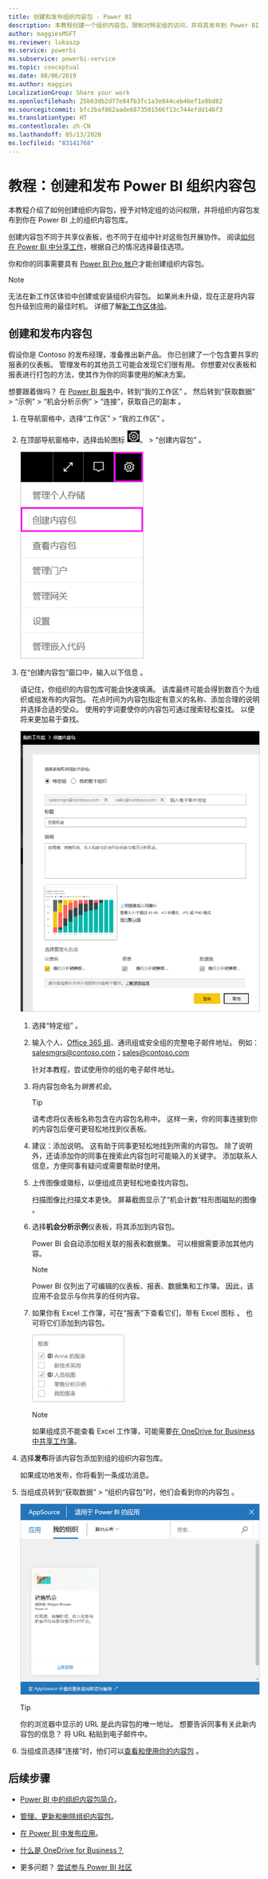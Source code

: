 ```yaml
---
title: 创建和发布组织内容包 - Power BI
description: 本教程创建一个组织内容包，限制对特定组的访问，并将其发布到 Power BI 上的组织内容包库。
author: maggiesMSFT
ms.reviewer: lukaszp
ms.service: powerbi
ms.subservice: powerbi-service
ms.topic: conceptual
ms.date: 08/06/2019
ms.author: maggies
LocalizationGroup: Share your work
ms.openlocfilehash: 25b63db2d77e84fb3fc1a3e844ceb46ef1a9bd82
ms.sourcegitcommit: bfc2baf862aade6873501566f13c744efdd146f3
ms.translationtype: HT
ms.contentlocale: zh-CN
ms.lasthandoff: 05/13/2020
ms.locfileid: "83141768"
---
```

# <a name="tutorial-create-and-publish-a-power-bi-organizational-content-pack"></a>教程：创建和发布 Power BI 组织内容包

本教程介绍了如何创建组织内容包，授予对特定组的访问权限，并将组织内容包发布到你在 Power BI 上的组织内容包库。

创建内容包不同于共享仪表板，也不同于在组中针对这些包开展协作。 阅读[如何在 Power BI 中分享工作](service-how-to-collaborate-distribute-dashboards-reports.md)，根据自己的情况选择最佳选项。

你和你的同事需要具有 [Power BI Pro 帐户](https://powerbi.microsoft.com/pricing)才能创建组织内容包。

> [!NOTE]
> 无法在新工作区体验中创建或安装组织内容包。 如果尚未升级，现在正是将内容包升级到应用的最佳时机。 详细了解[新工作区体验](service-create-the-new-workspaces.md)。

## <a name="create-and-publish-a-content-pack"></a>创建和发布内容包

假设你是 Contoso 的发布经理，准备推出新产品。  你已创建了一个包含要共享的报表的仪表板。 管理发布的其他员工可能会发现它们很有用。 你想要对仪表板和报表进行打包的方法，使其作为你的同事使用的解决方案。

想要跟着做吗？ 在 [Power BI 服务](https://powerbi.com)中，转到“我的工作区”  。 然后转到“获取数据” > “示例” > “机会分析示例” > “连接”，获取自己的副本     。

1. 在导航窗格中，选择“工作区” > “我的工作区”   。

1. 在顶部导航窗格中，选择齿轮图标 ![齿轮图标的屏幕截图](media/service-organizational-content-pack-create-and-publish/cog.png)。 > “创建内容包”  。

   ![UI 的屏幕截图，侧重于“齿轮图标”和“创建内容包”选项。](media/service-organizational-content-pack-create-and-publish/pbi_create_contpk.png)

1. 在“创建内容包”窗口中，输入以下信息  。  

   请记住，你组织的内容包库可能会快速填满。 该库最终可能会得到数百个为组织或组发布的内容包。 花点时间为内容包指定有意义的名称、添加合理的说明并选择合适的受众。  使用的字词要使你的内容包可通过搜索轻松查找。 以便将来更加易于查找。

      ![完整的“创建内容包”窗体的屏幕截图。](media/service-organizational-content-pack-create-and-publish/cpwindow.png)

    1. 选择“特定组”  。

    1. 输入个人、[Office 365 组](https://support.office.com/article/Create-a-group-in-Office-365-7124dc4c-1de9-40d4-b096-e8add19209e9)、通讯组或安全组的完整电子邮件地址。 例如：salesmgrs@contoso.com；sales@contoso.com

        针对本教程，尝试使用你的组的电子邮件地址。

    1. 将内容包命名为*销售机会*。

        > [!TIP]
        > 请考虑将仪表板名称包含在内容包名称中。 这样一来，你的同事连接到你的内容包后便可更轻松地找到仪表板。

    1. 建议：添加说明。 这有助于同事更轻松地找到所需的内容包。 除了说明外，还请添加你的同事在搜索此内容包时可能输入的关键字。 添加联系人信息，方便同事有疑问或需要帮助时使用。

    1. 上传图像或徽标，以便组成员更轻松地查找内容包。

        扫描图像比扫描文本更快。 屏幕截图显示了“机会计数”柱形图磁贴的图像  。

    1. 选择**机会分析示例**仪表板，将其添加到内容包。

        Power BI 会自动添加相关联的报表和数据集。 可以根据需要添加其他内容。

       > [!NOTE]
       > Power BI 仅列出了可编辑的仪表板、报表、数据集和工作簿。 因此，该应用不会显示与你共享的任何内容。

   1. 如果你有 Excel 工作簿，可在“报表”下查看它们，带有 Excel 图标  。 也可将它们添加到内容包。

      ![报表部分和可选报表的屏幕截图。](media/service-organizational-content-pack-create-and-publish/pbi_orgcontpkexcel.png)

      > [!NOTE]
      > 如果组成员不能查看 Excel 工作簿，可能需要[在 OneDrive for Business 中共享工作簿](https://support.office.com/article/Share-documents-or-folders-in-Office-365-1fe37332-0f9a-4719-970e-d2578da4941c)。

1. 选择**发布**将该内容包添加到组的组织内容包库。  

   如果成功地发布，你将看到一条成功消息。

1. 当组成员转到“获取数据” > “组织内容包”时，他们会看到你的内容包   。

   ![“AppSource”对话框中“销售机会”内容包的屏幕截图。](media/service-organizational-content-pack-create-and-publish/powerbi-find-content-pack-organization.png)

   > [!TIP]
   > 你的浏览器中显示的 URL 是此内容包的唯一地址。  想要告诉同事有关此新内容包的信息？  将 URL 粘贴到电子邮件中。

1. 当组成员选择“连接”时，他们可以[查看和使用你的内容包](service-organizational-content-pack-copy-refresh-access.md)  。

## <a name="next-steps"></a>后续步骤

* [Power BI 中的组织内容包简介](service-organizational-content-pack-introduction.md)。

* [管理、更新和删除组织内容包](service-organizational-content-pack-manage-update-delete.md)。

* [在 Power BI 中发布应用](service-create-distribute-apps.md)。

* [什么是 OneDrive for Business？](https://support.office.com/article/What-is-OneDrive-for-Business-187f90af-056f-47c0-9656-cc0ddca7fdc2)

* 更多问题？ [尝试参与 Power BI 社区](https://community.powerbi.com/)

